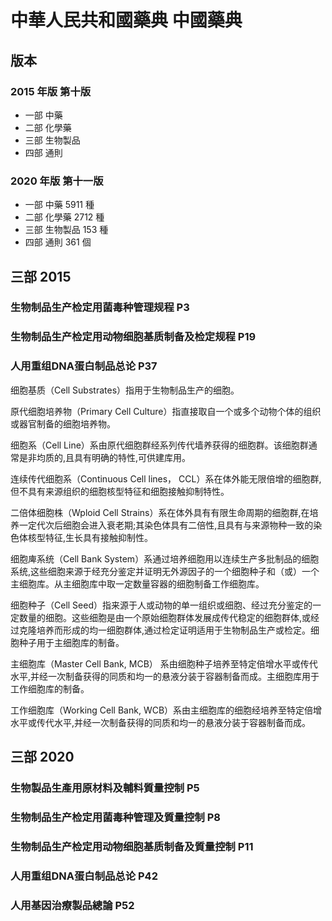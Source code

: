 # 中華人民共和國藥典  中國藥典

## 版本

### 2015 年版 第十版

* 一部  中藥
* 二部  化學藥
* 三部  生物製品
* 四部  通則

### 2020 年版 第十一版

* 一部  中藥 5911 種
* 二部  化學藥 2712 種
* 三部  生物製品 153 種
* 四部  通則 361 個

## 三部 2015

### 生物制品生产检定用菌毒种管理规程 P3

### 生物制品生产检定用动物细胞基质制备及检定规程 P19

### 人用重组DNA蛋白制品总论 P37



细胞基质（Cell Substrates）指用于生物制品生产的细胞。

原代细胞培养物（Primary Cell Culture）指直接取自一个或多个动物个体的组织或器官制备的细胞培养物。

细胞系（Cell Line）系由原代细胞群经系列传代墙养获得的细胞群。该细胞群通常是非均质的,且具有明确的特性,可供建库用。

连续传代细胞系（Continuous Cell lines， CCL）系在体外能无限倍增的细胞群,但不具有来源组织的细胞核型特征和细胞接触抑制特性。

二倍体细胞株（Wploid Cell Strains）系在体外具有有限生命周期的细胞群,在培养一定代次后细胞会进入衰老期;其染色体具有二倍性,且具有与来源物种一致的染色体核型特征,生长具有接触抑制性。

细胞庳系统（Cell Bank System）系通过培养细胞用以连续生产多批制品的细胞系统,这些细胞来源于经充分鉴定并证明无外源因子的一个细胞种子和（或）一个主细胞库。从主细胞库中取一定数量容器的细胞制备工作细胞库。

细胞种子（Cell Seed）指来源于人或动物的单一组织或细胞、经过充分鉴定的一定数量的细胞。这些细胞是由一个原始细胞群体发展成传代稳定的细胞群体,或经过克隆培养而形成的均一细胞群体,通过检定证明适用于生物制品生产或检定。细胞种子用于主细胞库的制备。

主细胞库（Master Cell Bank, MCB）
系由细胞种子培养至特定倍增水平或传代水平,并经一次制备获得的同质和均一的悬液分装于容器制备而成。主细胞库用于工作细胞库的制备。

工作细胞库（Working Cell Bank, WCB）系由主细胞库的细胞经培养至特定倍增水平或传代水平,并经一次制备获得的同质和均一的悬液分装于容器制备而成。



## 三部 2020

### 生物製品生產用原材料及輔料質量控制 P5

### 生物制品生产检定用菌毒种管理及質量控制 P8

### 生物制品生产检定用动物细胞基质制备及質量控制 P11

### 人用重组DNA蛋白制品总论 P42

### 人用基因治療製品總論 P52

